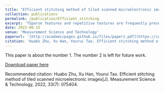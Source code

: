 ```yaml
---
title: "Efficient stitching method of tiled scanned microelectronic images"
collection: publications
permalink: /publication/Efficient_stitching
excerpt: 'TSparse features and repetitive textures are frequently presented in microelectronic microscopic images. Therefore, it is challenging for image stitching to meet the requirements of high-speed precision manufacturing. A novel image stitching method for tiled images is proposed to generate panoramic images of microelectronics quickly and accurately. According to the preset scan trajectory, grids were established between adjacent images for feature matching. The clustering algorithm was used to screen reasonable and multiple sets of registrations. Then, all registrations were used as connecting edges, and images were used as nodes, to create a multigraph. The unique registration in multigraph was solved by a non-linear minimization problem with linear constraints. Finally, image transformations were computed in global optimization for rendering panoramic images via image warping. The experimental results show that the proposed method improves the stability and efficiency of image stitching, furthermore, it maintains an equivalent level of precision as the Fiji and microscopy image stitching tool methods.'
date: 2022-06-15
venue: 'Measurement Science and Technology'
paperurl: '[http://academicpages.github.io/files/paper1.pdf](https://iopscience.iop.org/article/10.1088/1361-6501/ac632a)'
citation: 'Huabo Zhu, Xu Han, Yourui Tao. Efficient stitching method of tiled scanned microelectronic images [J]. Measurement Science & Technology, 2022, 33(7): 075404.'
---
```

This paper is about the number 1. The number 2 is left for future work.

[Download paper here](https://iopscience.iop.org/article/10.1088/1361-6501/ac632a)

Recommended citation: Huabo Zhu, Xu Han, Yourui Tao. Efficient stitching method of tiled scanned microelectronic images[J]. Measurement Science & Technology, 2022, 33(7): 075404.

